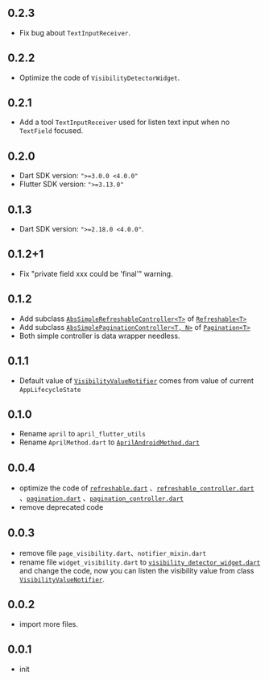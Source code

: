 ## 0.2.3

* Fix bug about `TextInputReceiver`.

## 0.2.2

* Optimize the code of `VisibilityDetectorWidget`.

## 0.2.1

* Add a tool `TextInputReceiver` used for listen text input when no `TextField` focused.

## 0.2.0

* Dart SDK version: `">=3.0.0 <4.0.0"`
* Flutter SDK version: `">=3.13.0"`

## 0.1.3

* Dart SDK version: `">=2.18.0 <4.0.0"`.

## 0.1.2+1

* Fix "private field xxx could be 'final'" warning.

## 0.1.2

* Add subclass [`AbsSimpleRefreshableController<T>`](
  ./lib/src/data/refreshable/simple/simple_refreshable_controller.dart)
  of [`Refreshable<T>`](./lib/src/data/refreshable/refreshable.dart)
* Add subclass [`AbsSimplePaginationController<T, N>`](
  ./lib/src/data/pagination/simple/simple_pagination_controller.dart)
  of [`Pagination<T>`](./lib/src/data/pagination/pagination.dart)
* Both simple controller is data wrapper needless.

## 0.1.1

* Default value of [`VisibilityValueNotifier`](./lib/src/widgets/visibility_detector_widget.dart)
  comes from value of current `AppLifecycleState`

## 0.1.0

* Rename `april` to `april_flutter_utils`
* Rename `AprilMethod.dart`
  to [`AprilAndroidMethod.dart`](./lib/src/method/april_android_method.dart)

## 0.0.4

* optimize the code of [`refreshable.dart`](./lib/src/data/refreshable/refreshable.dart)
  、[`refreshable_controller.dart`](./lib/src/data/refreshable/refreshable_controller.dart)
  、[`pagination.dart`](./lib/src/data/pagination/pagination.dart)
  、[`pagination_controller.dart`](./lib/src/data/pagination/pagination_controller.dart)
* remove deprecated code

## 0.0.3

* remove file `page_visibility.dart`、`notifier_mixin.dart`
* rename file `widget_visibility.dart`
  to [`visibility_detector_widget.dart`](./lib/src/widgets/visibility_detector_widget.dart) and
  change the code, now you
  can listen the visibility value
  from class [`VisibilityValueNotifier`](./lib/src/widgets/visibility_detector_widget.dart).

## 0.0.2

* import more files.

## 0.0.1

* init

